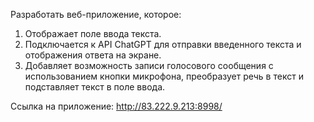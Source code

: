 Разработать веб-приложение, которое:
1.  Отображает поле ввода текста.
2.  Подключается к API ChatGPT для отправки введенного текста и отображения ответа на экране.
3.  Добавляет возможность записи голосового сообщения с использованием кнопки микрофона, преобразует речь в текст и подставляет текст в поле ввода.

Ссылка на приложение: http://83.222.9.213:8998/
